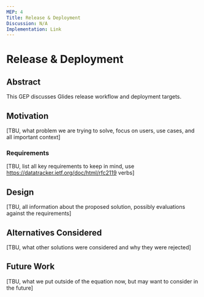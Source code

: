 ```yaml
---
MEP: 4
Title: Release & Deployment
Discussion: N/A
Implementation: Link
---
```


# Release & Deployment

## Abstract

This GEP discusses Glides release workflow and deployment targets.

## Motivation

[TBU, what problem we are trying to solve, focus on users, use cases, and all important context]

### Requirements

[TBU, list all key requirements to keep in mind, use https://datatracker.ietf.org/doc/html/rfc2119 verbs]

## Design

[TBU, all information about the proposed solution, possibly evaluations against the requirements]

## Alternatives Considered

[TBU, what other solutions were considered and why they were rejected]

## Future Work

[TBU, what we put outside of the equation now, but may want to consider in the future]

